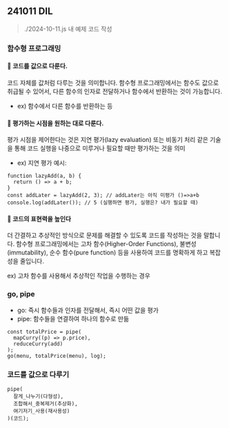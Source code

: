 ## 241011 DIL

> ./2024-10-11.js 내 예제 코드 작성

### 함수형 프로그래밍

#### 📌 코드를 값으로 다룬다.

코드 자체를 값처럼 다루는 것을 의미합니다. 함수형 프로그래밍에서는 함수도 값으로 취급될 수 있어서, 다른 함수의 인자로 전달하거나 함수에서 반환하는 것이 가능합니다.

- ex) 함수에서 다른 함수를 반환하는 등

#### 📌 평가하는 시점을 원하는 대로 다룬다.

평가 시점을 제어한다는 것은 지연 평가(lazy evaluation) 또는 비동기 처리 같은 기술을 통해 코드 실행을 나중으로 미루거나 필요할 때만 평가하는 것을 의미

- ex) 지연 평가 예시:

```tsx
function lazyAdd(a, b) {
  return () => a + b;
}
const addLater = lazyAdd(2, 3); // addLater는 아직 미평가 ()=>a+b
console.log(addLater()); // 5 (실행하면 평가, 실행은? 내가 필요할 때)
```

#### 📌 코드의 표현력을 높인다

더 간결하고 추상적인 방식으로 문제를 해결할 수 있도록 코드를 작성하는 것을 말합니다. 함수형 프로그래밍에서는 고차 함수(Higher-Order Functions), 불변성(immutability), 순수 함수(pure function) 등을 사용하여 코드를 명확하게 하고 복잡성을 줄입니다.

ex) 고차 함수를 사용해서 추상적인 작업을 수행하는 경우

### go, pipe

- go: 즉시 함수들과 인자를 전달해서, 즉시 어떤 값을 평가
- pipe: 함수들을 연결하여 하나의 함수로 만듦

```tsx
const totalPrice = pipe(
  mapCurry((p) => p.price),
  reduceCurry(add)
);
go(menu, totalPrice(menu), log);
```

### 코드를 값으로 다루기

```tsx
pipe(
  잘게_나누기(다형성),
  조합해서_중복제거(추상화),
  여기저기_사용(재사용성)
)(코드);
```
